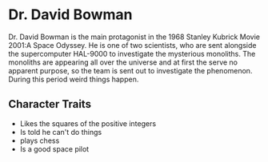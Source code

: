 # Dr. David Bowman
Dr. David Bowman is the main protagonist in the 1968 Stanley Kubrick Movie 2001:A Space Odyssey. He is one of two scientists, who are sent  alongside the supercomputer HAL-9000 to investigate the mysterious monoliths. The monoliths are appearing all over the universe and at first the serve no apparent purpose, so the team is sent out to investigate the phenomenon. During this period weird things happen.
## Character Traits
* Likes the squares of the positive integers
* Is told he can't do things
* plays chess
* Is a good space pilot 